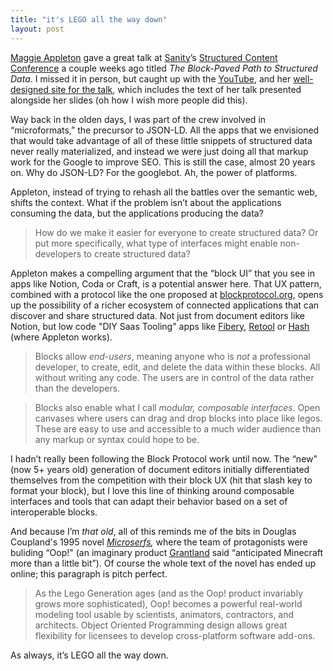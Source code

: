 ```yaml
---
title: "it's LEGO all the way down"
layout: post
---
```


[Maggie Appleton](https://maggieappleton.com/) gave a great talk at [Sanity](https://www.sanity.io/)’s [Structured Content Conference](https://structuredcontent.live/) a couple weeks ago titled *The Block-Paved Path to Structured Data*. I missed it in person, but caught up with the [YouTube](https://www.youtube.com/watch?v=AHblHPLoKKE), and her [well-designed site for the talk](https://maggieappleton.com/block-data), which includes the text of her talk presented alongside her slides (oh how I wish more people did this). 

Way back in the olden days, I was part of the crew involved in “microformats,” the precursor to JSON-LD. All the apps that we envisioned that would take advantage of all of these little snippets of structured data never really materialized, and instead we were just doing all that markup work for the Google to improve SEO. This is still the case, almost 20 years on. Why do JSON-LD? For the googlebot. Ah, the power of platforms.

Appleton, instead of trying to rehash all the battles over the semantic web, shifts the context. What if the problem isn’t about the applications consuming the data, but the applications producing the data? 

> How do we make it easier for everyone to create structured data? Or put more specifically, what type of interfaces might enable non-developers to create structured data?

Appleton makes a compelling argument that the “block UI” that you see in apps like Notion, Coda or Craft, is a potential answer here. That UX pattern, combined with a protocol like the one proposed at [blockprotocol.org](https://blockprotocol.org), opens up the possibility of a richer ecosystem of connected applications that can discover and share structured data. Not just from document editors like Notion, but low code "DIY Saas Tooling" apps like [Fibery](https://fibery.io/), [Retool](https://retool.com/) or [Hash](https://hash.ai/) (where Appleton works). 

> Blocks allow *end-users*, meaning anyone who is *not* a professional developer, to create, edit, and delete the data within these blocks. All without writing any code. The users are in control of the data rather than the developers.

> Blocks also enable what I call *modular, composable interfaces*. Open canvases where users can drag and drop blocks into place like legos. These are easy to use and accessible to a much wider audience than any markup or syntax could hope to be.

I hadn’t really been following the Block Protocol work until now. The “new” (now 5+ years old) generation of document editors initially differentiated themselves from the competition with their block UX (hit that slash key to format your block), but I love this line of thinking around composable interfaces and tools that can adapt their behavior based on a set of interoperable blocks. 

And because I’m *that old*, all of this reminds me of the bits in Douglas Coupland's 1995 novel *[Microserfs](https://en.wikipedia.org/wiki/Microserfs),* where the team of protagonists were buliding “Oop!" (an imaginary product [Grantland](https://grantland.com/hollywood-prospectus/silicon-valley-halt-catch-fire-microserfs-douglas-coupland/) said “anticipated Minecraft more than a little bit”). Of course the whole text of the novel has ended up online; this paragraph is pitch perfect.

> As the Lego Generation ages (and as the Oop! product invariably  grows more sophisticated), Oop! becomes a powerful real-world modeling  tool usable by scientists, animators,  contractors, and architects.  Object Oriented Programming design allows great flexibility for licensees  to develop cross-platform software add-ons.

As always, it’s LEGO all the way down.
